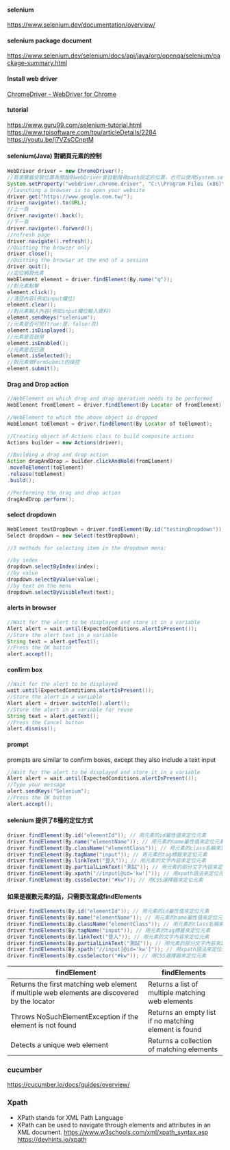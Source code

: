 #### selenium
https://www.selenium.dev/documentation/overview/

#### selenium package document
https://www.selenium.dev/selenium/docs/api/java/org/openqa/selenium/package-summary.html

#### Install web driver
[ChromeDriver - WebDriver for Chrome](https://sites.google.com/chromium.org/driver/)

#### tutorial

https://www.guru99.com/selenium-tutorial.html \
https://www.tpisoftware.com/tpu/articleDetails/2284 \
https://youtu.be/j7VZsCCnptM

#### selenium(Java) 對網頁元素的控制
```java
WebDriver driver = new ChromeDriver();
//若瀏覽器安裝位置為預設則webDriver會自動搜尋path設定的位置，也可以使用System.setProperty 來指定路徑
System.setProperty("webdriver.chrome.driver", "C:\\Program Files (x86)\\Google\\Chrome\\Application\\chromedriver.exe");
//launching a browser is to open your website
driver.get("https://www.google.com.tw/");
driver.navigate().to(URL);
//上一頁
driver.navigate().back();
//下一頁
driver.navigate().forward();
//refresh page
driver.navigate().refresh();
//Quitting the browser only
driver.close();
//Quitting the browser at the end of a session
driver.quit();
//定位網頁元素
WebElement element = driver.findElement(By.name("q"));
//對元素點擊
element.click();
//清空內容(例如input欄位)
element.clear();
//對元素輸入內容(例如input欄位輸入資料)
element.sendKeys("selenium");
//元素是否可見(true:是，false:否)
element.isDisplayed();
//元素是否啟用
element.isEnabled();
//元素是否已選
element.isSelected();
//對元素做FormSubmit的操控
element.submit();
```
#### Drag and Drop action
```java
//WebElement on which drag and drop operation needs to be performed
WebElement fromElement = driver.findElement(By Locator of fromElement);

//WebElement to which the above object is dropped
WebElement toElement = driver.findElement(By Locator of toElement);

//Creating object of Actions class to build composite actions
Actions builder = new Actions(driver);

//Building a drag and drop action
Action dragAndDrop = builder.clickAndHold(fromElement)
.moveToElement(toElement)
.release(toElement)
.build();

//Performing the drag and drop action
dragAndDrop.perform();
```

#### select dropdown
```java
WebElement testDropDown = driver.findElement(By.id("testingDropdown"));  
Select dropdown = new Select(testDropDown);

//3 methods for selecting item in the dropdown menu:

//by index
dropdown.selectByIndex(index);  
//by value
dropdown.selectByValue(value);
//by text on the menu
dropdown.selectByVisibleText(text);
```

#### alerts in browser
```java
//Wait for the alert to be displayed and store it in a variable
Alert alert = wait.until(ExpectedConditions.alertIsPresent());
//Store the alert text in a variable
String text = alert.getText();
//Press the OK button
alert.accept();
```

#### confirm box
```java
//Wait for the alert to be displayed
wait.until(ExpectedConditions.alertIsPresent());
//Store the alert in a variable
Alert alert = driver.switchTo().alert();
//Store the alert in a variable for reuse
String text = alert.getText();
//Press the Cancel button
alert.dismiss();
```

#### prompt
prompts are similar to confirm boxes, except they also include a text input
```java
//Wait for the alert to be displayed and store it in a variable
Alert alert = wait.until(ExpectedConditions.alertIsPresent());
//Type your message
alert.sendKeys("Selenium");
//Press the OK button
alert.accept();
``` 

#### selenium 提供了8種的定位方式
```java
driver.findElement(By.id("elementId")); // 用元素的id屬性值來定位元素
driver.findElement(By.name("elementName")); // 用元素的name屬性值來定位元素
driver.findElement(By.className("elementClass")); // 用元素的class名稱來定位元素
driver.findElement(By.tagName("input")); // 用元素的tag標籤來定位元素
driver.findElement(By.linkText("登入")); // 用元素的文字內容來定位元素
driver.findElement(By.partialLinkText("測試")); // 用元素的部分文字內容來定位元素
driver.findElement(By.xpath("//input[@id='kw']")); // 用xpath語法來定位元素
driver.findElement(By.cssSelector("#kw")); // 用CSS選擇器來定位元素
```

#### 如果是複數元素的話，只需要改寫成findElements
```java
driver.findElements(By.id("elementId")); // 用元素的id屬性值來定位元素
driver.findElements(By.name("elementName")); // 用元素的name屬性值來定位元素
driver.findElements(By.className("elementClass")); // 用元素的class名稱來定位元素
driver.findElements(By.tagName("input")); // 用元素的tag標籤來定位元素
driver.findElements(By.linkText("登入")); // 用元素的文字內容來定位元素
driver.findElements(By.partialLinkText("測試")); // 用元素的部分文字內容來定位元素
driver.findElements(By.xpath("//input[@id='kw']")); // 用xpath語法來定位元素
driver.findElements(By.cssSelector("#kw")); // 用CSS選擇器來定位元素

```

|findElement|findElements|
|-|-|
|Returns the first matching web element if multiple web elements are discovered by the locator|Returns a list of multiple matching web elements|
|Throws NoSuchElementException if the element is not found|Returns an empty list if no matching element is found|
|Detects a unique web element|Returns a collection of matching elements|


### cucumber
https://cucumber.io/docs/guides/overview/

### Xpath
- XPath stands for XML Path Language
- XPath can be used to navigate through elements and attributes in an XML document.
https://www.w3schools.com/xml/xpath_syntax.asp \
https://devhints.io/xpath

